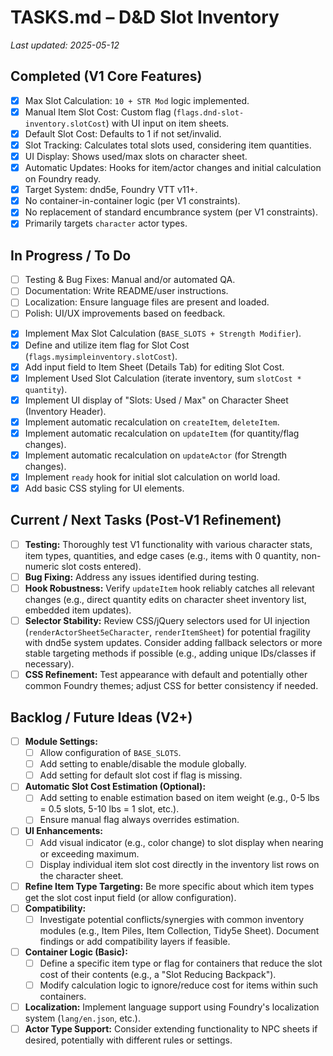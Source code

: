 # TASKS.md – D&D Slot Inventory

_Last updated: 2025-05-12_

## Completed (V1 Core Features)
- [x] Max Slot Calculation: `10 + STR Mod` logic implemented.
- [x] Manual Item Slot Cost: Custom flag (`flags.dnd-slot-inventory.slotCost`) with UI input on item sheets.
- [x] Default Slot Cost: Defaults to 1 if not set/invalid.
- [x] Slot Tracking: Calculates total slots used, considering item quantities.
- [x] UI Display: Shows used/max slots on character sheet.
- [x] Automatic Updates: Hooks for item/actor changes and initial calculation on Foundry ready.
- [x] Target System: dnd5e, Foundry VTT v11+.
- [x] No container-in-container logic (per V1 constraints).
- [x] No replacement of standard encumbrance system (per V1 constraints).
- [x] Primarily targets `character` actor types.

## In Progress / To Do
- [ ] Testing & Bug Fixes: Manual and/or automated QA.
- [ ] Documentation: Write README/user instructions.
- [ ] Localization: Ensure language files are present and loaded.
- [ ] Polish: UI/UX improvements based on feedback.
* [x] Implement Max Slot Calculation (`BASE_SLOTS + Strength Modifier`).
* [x] Define and utilize item flag for Slot Cost (`flags.mysimpleinventory.slotCost`).
* [x] Add input field to Item Sheet (Details Tab) for editing Slot Cost.
* [x] Implement Used Slot Calculation (iterate inventory, sum `slotCost * quantity`).
* [x] Implement UI display of "Slots: Used / Max" on Character Sheet (Inventory Header).
* [x] Implement automatic recalculation on `createItem`, `deleteItem`.
* [x] Implement automatic recalculation on `updateItem` (for quantity/flag changes).
* [x] Implement automatic recalculation on `updateActor` (for Strength changes).
* [x] Implement `ready` hook for initial slot calculation on world load.
* [x] Add basic CSS styling for UI elements.

## Current / Next Tasks (Post-V1 Refinement)

* [ ] **Testing:** Thoroughly test V1 functionality with various character stats, item types, quantities, and edge cases (e.g., items with 0 quantity, non-numeric slot costs entered).
* [ ] **Bug Fixing:** Address any issues identified during testing.
* [ ] **Hook Robustness:** Verify `updateItem` hook reliably catches all relevant changes (e.g., direct quantity edits on character sheet inventory list, embedded item updates).
* [ ] **Selector Stability:** Review CSS/jQuery selectors used for UI injection (`renderActorSheet5eCharacter`, `renderItemSheet`) for potential fragility with dnd5e system updates. Consider adding fallback selectors or more stable targeting methods if possible (e.g., adding unique IDs/classes if necessary).
* [ ] **CSS Refinement:** Test appearance with default and potentially other common Foundry themes; adjust CSS for better consistency if needed.

## Backlog / Future Ideas (V2+)

* [ ] **Module Settings:**
    * [ ] Allow configuration of `BASE_SLOTS`.
    * [ ] Add setting to enable/disable the module globally.
    * [ ] Add setting for default slot cost if flag is missing.
* [ ] **Automatic Slot Cost Estimation (Optional):**
    * [ ] Add setting to enable estimation based on item weight (e.g., 0-5 lbs = 0.5 slots, 5-10 lbs = 1 slot, etc.).
    * [ ] Ensure manual flag always overrides estimation.
* [ ] **UI Enhancements:**
    * [ ] Add visual indicator (e.g., color change) to slot display when nearing or exceeding maximum.
    * [ ] Display individual item slot cost directly in the inventory list rows on the character sheet.
* [ ] **Refine Item Type Targeting:** Be more specific about which item types get the slot cost input field (or allow configuration).
* [ ] **Compatibility:**
    * [ ] Investigate potential conflicts/synergies with common inventory modules (e.g., Item Piles, Item Collection, Tidy5e Sheet). Document findings or add compatibility layers if feasible.
* [ ] **Container Logic (Basic):**
    * [ ] Define a specific item type or flag for containers that reduce the slot cost of their contents (e.g., a "Slot Reducing Backpack").
    * [ ] Modify calculation logic to ignore/reduce cost for items within such containers.
* [ ] **Localization:** Implement language support using Foundry's localization system (`lang/en.json`, etc.).
* [ ] **Actor Type Support:** Consider extending functionality to NPC sheets if desired, potentially with different rules or settings.